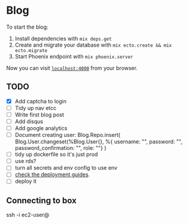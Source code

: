 # Blog

To start the blog:

  1. Install dependencies with `mix deps.get`
  2. Create and migrate your database with `mix ecto.create && mix ecto.migrate`
  3. Start Phoenix endpoint with `mix phoenix.server`

Now you can visit [`localhost:4000`](http://localhost:4000) from your browser.

## TODO
 -  [x] Add captcha to login
 -  [ ] Tidy up nav etcc
 -  [ ] Write first blog post
 -  [ ] Add disqus
 -  [ ] Add google analytics
 -  [ ] Document creating user: Blog.Repo.insert( Blog.User.changeset(%Blog.User{}, %{ username: "", password: "", password_confirmation: "", role: ""} )
 -  [ ] tidy up dockerfile so it's just prod
 -  [ ] use rds?
 -  [ ] turn all secrets and env config to use env
 -  [ ] [check the deployment guides](http://www.phoenixframework.org/docs/deployment).
 -  [ ] deploy it

## Connecting to box

ssh -i <key> ec2-user@<public dns for instance>

